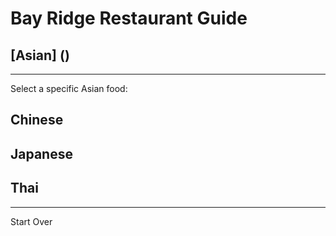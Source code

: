 # Bay Ridge Restaurant Guide
## [Asian] ()
---
Select a specific Asian food:
## Chinese
## Japanese
## Thai
---
Start Over
